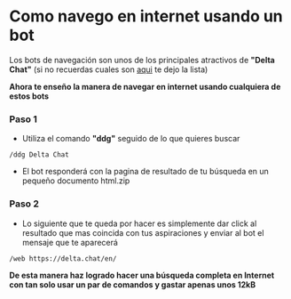 # Como navego en internet usando un bot

Los bots de navegación son unos de los principales atractivos de **"Delta Chat"** (si no recuerdas cuales son [aqui](https://github.com/adbenitez/deltachat-manual/blob/main/docs/bots.md#bots-p%C3%BAblicos) te dejo la lista)

**Ahora te enseño la manera de navegar en internet usando cualquiera de estos bots**

### Paso 1
-  Utiliza el comando **"ddg"** seguido de lo que quieres buscar 

 `/ddg Delta Chat`
 
 - El bot responderá con la pagina de resultado de tu búsqueda en un pequeño documento html.zip 
 
 ### Paso 2
- Lo siguiente que te queda por hacer es simplemente dar click al resultado que mas coincida con tus aspiraciones y enviar al bot el mensaje que te aparecerá 

`/web https://delta.chat/en/`

**De esta manera haz logrado hacer una búsqueda completa en Internet con tan solo usar un par de comandos y gastar apenas unos 12kB**


 
